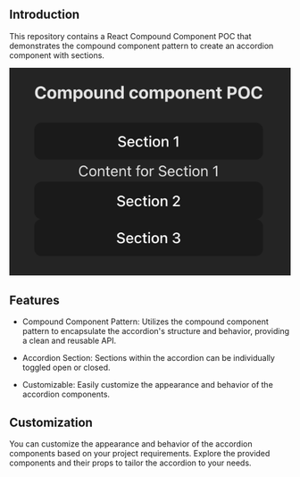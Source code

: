 ## Introduction

This repository contains a React Compound Component POC that demonstrates the compound component pattern to create an accordion component with sections.

![Compound component POC](./public/demo.png)

## Features

- Compound Component Pattern: Utilizes the compound component pattern to encapsulate the accordion's structure and behavior, providing a clean and reusable API.

- Accordion Section: Sections within the accordion can be individually toggled open or closed.

- Customizable: Easily customize the appearance and behavior of the accordion components.

## Customization

You can customize the appearance and behavior of the accordion components based on your project requirements. Explore the provided components and their props to tailor the accordion to your needs.
